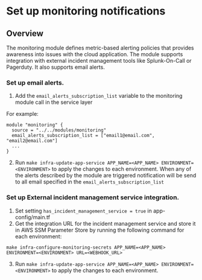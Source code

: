 # Set up monitoring notifications

## Overview 

The monitoring module defines metric-based alerting policies that provides awareness into issues with the cloud application. The module supports integration with external incident management tools like Splunk-On-Call or Pagerduty. It also supports email alerts.

### Set up email alerts.

1. Add the `email_alerts_subscription_list` variable to the monitoring module call in the service layer

For example:
```
module "monitoring" {
  source = "../../modules/monitoring"
  email_alerts_subscription_list = ["email1@email.com", "email2@email.com"]
  ...
}
```
2. Run `make infra-update-app-service APP_NAME=<APP_NAME> ENVIRONMENT=<ENVIRONMENT>` to apply the changes to each environment.
When any of the alerts described by the module are triggered notification will be send to all email specified in the `email_alerts_subscription_list`

### Set up External incident management service integration.

1. Set setting `has_incident_management_service = true` in app-config/main.tf
2. Get the integration URL for the incident management service and store it in AWS SSM Parameter Store by running the following command for each environment:
```
make infra-configure-monitoring-secrets APP_NAME=<APP_NAME> ENVIRONMENT=<ENVIRONMENT> URL=<WEBHOOK_URL>
```
3. Run `make infra-update-app-service APP_NAME=<APP_NAME> ENVIRONMENT=<ENVIRONMENT>` to apply the changes to each environment.

